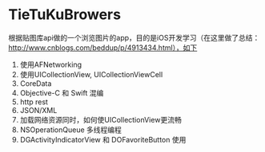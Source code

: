 # TieTuKuBrowers
根据贴图库api做的一个浏览图片的app，目的是iOS开发学习（在这里做了总结：http://www.cnblogs.com/beddup/p/4913434.html），如下

1. 使用AFNetworking
2. 使用UICollectionView, UICollectionViewCell
3. CoreData
4. Objective-C 和 Swift 混编
5. http rest 
6. JSON/XML
7. 加载网络资源同时，如何使UICollectionView更流畅
8. NSOperationQueue 多线程编程
9. DGActivityIndicatorView 和 DOFavoriteButton 使用
